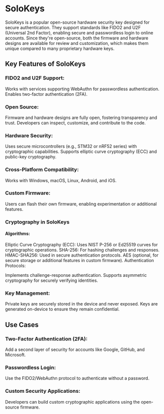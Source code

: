 # SoloKeys
SoloKeys is a popular open-source hardware security key designed for secure authentication. They support standards like FIDO2 and U2F (Universal 2nd Factor), enabling secure and passwordless login to online accounts. Since they're open-source, both the firmware and hardware designs are available for review and customization, which makes them unique compared to many proprietary hardware keys.

## Key Features of SoloKeys
###  FIDO2 and U2F Support:

Works with services supporting WebAuthn for passwordless authentication.
Enables two-factor authentication (2FA).
### Open Source:

Firmware and hardware designs are fully open, fostering transparency and trust.
Developers can inspect, customize, and contribute to the code.
### Hardware Security:

Uses secure microcontrollers (e.g., STM32 or nRF52 series) with cryptographic capabilities.
Supports elliptic curve cryptography (ECC) and public-key cryptography.
### Cross-Platform Compatibility:

Works with Windows, macOS, Linux, Android, and iOS.
### Custom Firmware:

Users can flash their own firmware, enabling experimentation or additional features.
### Cryptography in SoloKeys
#### Algorithms:

Elliptic Curve Cryptography (ECC):
Uses NIST P-256 or Ed25519 curves for cryptographic operations.
SHA-256:
For hashing challenges and responses.
HMAC-SHA256:
Used in secure authentication protocols.
AES (optional, for secure storage or additional features in custom firmware).
Authentication Protocols:

Implements challenge-response authentication.
Supports asymmetric cryptography for securely verifying identities.
### Key Management:

Private keys are securely stored in the device and never exposed.
Keys are generated on-device to ensure they remain confidential.
## Use Cases
### Two-Factor Authentication (2FA):

Add a second layer of security for accounts like Google, GitHub, and Microsoft.
### Passwordless Login:

Use the FIDO2/WebAuthn protocol to authenticate without a password.
### Custom Security Applications:

Developers can build custom cryptographic applications using the open-source firmware.
